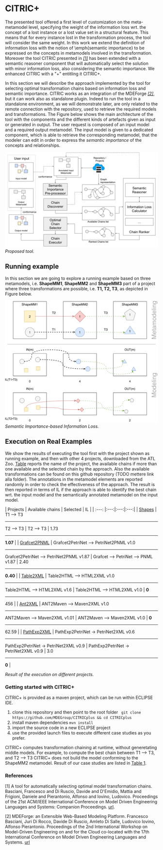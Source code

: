 # CITRIC+

The presented tool offered a first level of customization on the meta-metamodel level, specifying the weight of the information loss wrt. the concept of a lost instance or a lost value set in a structural feature. This means that for every instance lost in the transformation process, the tool will consider the same weight. 
In this work we extend the definition of information loss with the notion of \emph{semantic importance} to be expressed on the concepts in metamodels involved in the transformation. Moreover the tool CITRIC presented in <cite>[[1]](#ref1)</cite> has been extended with a semantic reasoner component that will automatically select the solution with minor information loss, also considering the semantic importance. We enhanced CITRIC with a "+" entitling it CITRIC+.

In this section we will describe the approach implemented by the tool for selecting optimal transformation chains based on information loss and semantic importance. 
CITRIC works as an integration of the MDEForge <cite>[[2]](#ref2)</cite>, but it can work also as standalone plugin. Indeed to run the tool in a standalone environment, as we will demonstrate later, are only related to the remote connection with the repository, used to retrieve the required models and transformations. 
The Figure below shows the main architecture of the tool with the components and the different kinds of artefacts given as input or generated in output. The user request is composed of an input model and a required output metamodel. The input model is given to a dedicated component, which is able to retrieve the corresponding metamodel, that the modeler can edit in order to express the _semantic importance_ of the concepts and relationships. 

![Proposed Tool](figures/approach.png)
 <em>Proposed tool.</em>
 
## Running example

In this section we are going to explore a running example based on three metamodels, i.e. __ShapeMM1__, __ShapeMM2__ and __ShapeMM3__ part of a project where three transformations are possible, i.e. __T1, T2, T3__, as depicted in Figure below.

![Running example](figures/ex2-new.png)
<em>Semantic Importance-based Information Loss.</em>

## Execution on Real Examples

We show the results of executing the tool first with the project shown as running example, and then with other 4 projects, downloaded from the ATL Zoo.
[Table](#table1) reports the name of the project, the available chains if more than one available and the selected chain by the approach. Also the available transformations can be found on this github repository (TODO mettere link alla folder). The annotations in the metamodel elements are reported randomly in order to check the effectiveness of the approach.
The result is then reported in terms of IL if the approach is able to identify the best chain wrt. the input model and the semantically annotated metamodel on the input model.

<a id="table1"></a>
| Projects  |  Available chains |  Selected |  IL |
|  :---:       |:---:|:---:|:---:|
| [Shapes](wiki/shape.md)       | T1 --> T3 <hr/> T2 --> T3  | T2 --> T3  | 1.73 <hr/> **1.07**  |
| [Grafcet2PNML](wiki/grafcet.md) | Grafcet2PetriNet --> PetriNet2PNML v1.0 <hr/> Grafcet2PetriNet --> PetriNet2PNML v1.87 | Grafcet --> PetriNet --> PNML v1.87 | 2.40 <hr/> **0.40** |
| [Table2XML](wiki/table.md)    | Table2HTML --> HTML2XML v1.0 <hr/> Table2HTML --> HTML2XML v1.6  | Table2HTML --> HTML2XML v1.0  | **0** <hr/> 456  |
| [Ant2XML](wiki/ant.xml)      | ANT2Maven --> Maven2XML v1.0 <hr/> ANT2Maven --> Maven2XML v1.01  | ANT2Maven --> Maven2XML v1.0 | **0** <hr/> 62.59  |
| [PathExp2XML](wiki/path.md)     | PathExp2PetriNet -> PetriNet2XML v0.6 <hr/> PathExp2PetriNet -> PetriNet2XML v0.9 | PathExp2PetriNet -> PetriNet2XML v0.9  | 3.0 <hr/> **0**  |

<em>Result of the execution on different projects.</em>

### Getting started with CITRIC+

CITRIC+ is provided as a maven project, which can be run within ECLIPSE IDE. 

  1. clone this repository and then point to the root folder 
  ``` git clone https://github.com/MDEGroup/CITRICplus && cd CITRICplus```
  2. install maven dependencies
  ```mvn install```
  3. import the source code in a new ECLIPSE project
  4. use the provided launch files to execute different case studies as you prefer.
  
CITRIC+ computes transformation chaining at runtime, without generetating middle models. For example, to compute the best chain between T1 --> T3, and T2 --> T3 CITRIC+ does not build the model conforming to the ShapeMM2 metamodel.
Result of our case studies are listed in [Table 1](#table1).

### References

<a id="ref1"></a>[1] A tool for automatically selecting optimal model transformation chains. Basciani, Francesco and Di Ruscio, Davide and D'Emidio, Mattia and Frigioni, Daniele and Pierantonio, Alfonso and Iovino, Ludovico. Proceedings of the 21st ACM/IEEE International Conference on Model Driven Engineering Languages and Systems: Companion Proceedings. [url](https://doi.org/10.1145/3270112.3270123).

<a id="ref2"></a>[2] MDEForge: an Extensible Web-Based Modeling Platform. Francesco Basciani, Juri Di Rocco, Davide Di Ruscio, Amleto Di Salle, Ludovico Iovino, Alfonso Pierantonio. Proceedings of the 2nd International Workshop on Model-Driven Engineering on and for the Cloud co-located with the 17th International Conference on Model Driven Engineering Languages and Systems. [url](http://ceur-ws.org/Vol-1242/paper10.pdf)
